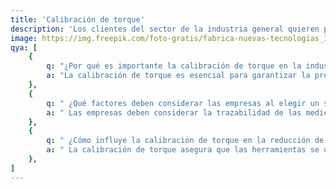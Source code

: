 ```yaml
---
title: 'Calibración de torque'
description: 'Los clientes del sector de la industria general quieren productos innovadores, exclusivos, de alta calidad y rentables. En el mercado de la industria general existe una fuerte competencia que ofrece productos similares.'
image: https://img.freepik.com/foto-gratis/fabrica-nuevas-tecnologias_1098-13994.jpg
qya: [
    {
        q: "¿Por qué es importante la calibración de torque en la industria general?",
        a: "La calibración de torque es esencial para garantizar la precisión y la calidad en la producción, evitando problemas como la fijación insuficiente o excesiva que pueden llevar a fallos en productos y pérdida de eficiencia.",
    },
    {
        q: " ¿Qué factores deben considerar las empresas al elegir un servicio de calibración de torque?",
        a: " Las empresas deben considerar la trazabilidad de las mediciones, la precisión del equipo de calibración, la frecuencia de calibración y la experiencia del proveedor de servicios para asegurar resultados confiables.",
    },
    {
        q: " ¿Cómo influye la calibración de torque en la reducción de costos y el aumento de la calidad en la producción?",
        a: " La calibración de torque asegura que las herramientas se utilicen correctamente, evitando aprietes incorrectos que pueden causar retrabajos y desperdicios de material, lo que ahorra costos y mejora la calidad.",
    },
]
---
```

